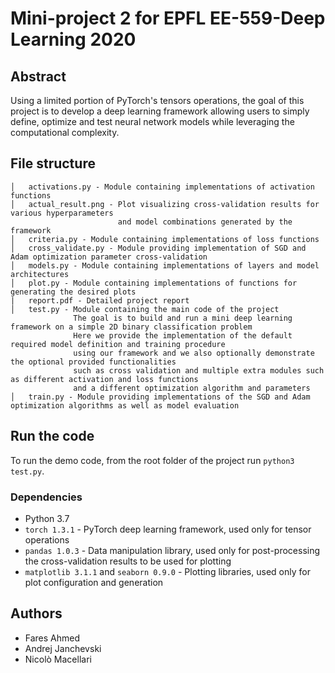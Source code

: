 # Mini-project 2 for EPFL EE-559-Deep Learning 2020

## Abstract
 Using a limited portion of PyTorch's tensors operations, the goal of this project is to develop a deep learning framework allowing users to simply define, optimize and test neural network models while leveraging the computational complexity. 

## File structure
```
│   activations.py - Module containing implementations of activation functions
│   actual_result.png - Plot visualizing cross-validation results for various hyperparameters
                        and model combinations generated by the framework
│   criteria.py - Module containing implementations of loss functions
│   cross_validate.py - Module providing implementation of SGD and Adam optimization parameter cross-validation
│   models.py - Module containing implementations of layers and model architectures
│   plot.py - Module containing implementations of functions for generating the desired plots
|   report.pdf - Detailed project report
│   test.py - Module containing the main code of the project
              The goal is to build and run a mini deep learning framework on a simple 2D binary classification problem
              Here we provide the implementation of the default required model definition and training procedure
              using our framework and we also optionally demonstrate the optional provided functionalities
              such as cross validation and multiple extra modules such as different activation and loss functions
              and a different optimization algorithm and parameters
│   train.py - Module providing implementations of the SGD and Adam optimization algorithms as well as model evaluation
```

## Run the code
To run the demo code, from the root folder of the project run `python3 test.py`.

### Dependencies
- Python 3.7
- `torch 1.3.1` - PyTorch deep learning framework, used only for tensor operations
- `pandas 1.0.3` - Data manipulation library, used only for post-processing the cross-validation results to be used for plotting
- `matplotlib 3.1.1` and `seaborn 0.9.0` - Plotting libraries, used only for plot configuration and generation 


## Authors
- Fares Ahmed
- Andrej Janchevski
- Nicolò Macellari
